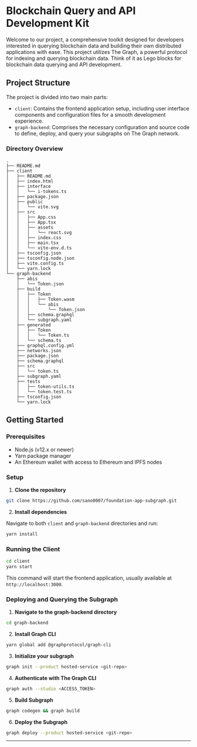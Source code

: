 # Blockchain Query and API Development Kit

Welcome to our project, a comprehensive toolkit designed for developers interested in querying blockchain data and
building their own distributed applications with ease. This project utilizes The Graph, a powerful protocol for indexing
and querying blockchain data. Think of it as Lego blocks for blockchain data querying and API development.

## Project Structure

The project is divided into two main parts:

- `client`: Contains the frontend application setup, including user interface components and configuration files for a
  smooth development experience.
- `graph-backend`: Comprises the necessary configuration and source code to define, deploy, and query your subgraphs on
  The Graph network.

### Directory Overview

```
.
├── README.md
├── client
│   ├── README.md
│   ├── index.html
│   ├── interface
│   │   └── i-tokens.ts
│   ├── package.json
│   ├── public
│   │   └── vite.svg
│   ├── src
│   │   ├── App.css
│   │   ├── App.tsx
│   │   ├── assets
│   │   │   └── react.svg
│   │   ├── index.css
│   │   ├── main.tsx
│   │   └── vite-env.d.ts
│   ├── tsconfig.json
│   ├── tsconfig.node.json
│   ├── vite.config.ts
│   └── yarn.lock
└── graph-backend
    ├── abis
    │   └── Token.json
    ├── build
    │   ├── Token
    │   │   ├── Token.wasm
    │   │   └── abis
    │   │       └── Token.json
    │   ├── schema.graphql
    │   └── subgraph.yaml
    ├── generated
    │   ├── Token
    │   │   └── Token.ts
    │   └── schema.ts
    ├── graphql.config.yml
    ├── networks.json
    ├── package.json
    ├── schema.graphql
    ├── src
    │   └── token.ts
    ├── subgraph.yaml
    ├── tests
    │   ├── token-utils.ts
    │   └── token.test.ts
    ├── tsconfig.json
    └── yarn.lock
```

## Getting Started

### Prerequisites

- Node.js (v12.x or newer)
- Yarn package manager
- An Ethereum wallet with access to Ethereum and IPFS nodes

### Setup

1. **Clone the repository**

```bash
git clone https://github.com/sano0007/foundation-app-subgraph.git
```

2. **Install dependencies**

Navigate to both `client` and `graph-backend` directories and run:

```bash
yarn install
```

### Running the Client

```bash
cd client
yarn start
```

This command will start the frontend application, usually available at `http://localhost:3000`.

### Deploying and Querying the Subgraph

1. **Navigate to the graph-backend directory**

```bash
cd graph-backend
```

2. **Install Graph CLI**

```bash
yarn global add @graphprotocol/graph-cli
```

3. **Initialize your subgraph**

```bash
graph init --product hosted-service <git-repo>
```

4. **Authenticate with The Graph CLI**

```bash
graph auth --studio <ACCESS_TOKEN>
```

5. **Build Subgraph**

```bash
graph codegen && graph build
```

6. **Deploy the Subgraph**

```bash
graph deploy --product hosted-service <git-repo>
```

---
